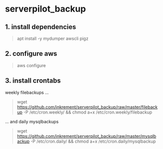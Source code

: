 # serverpilot_backup

## 1. install dependencies

> apt install -y mydumper awscli pigz

## 2. configure aws

> aws configure

## 3. install crontabs

weekly filebackups ...
> wget https://github.com/inkrement/serverpilot_backup/raw/master/filebackup -P /etc/cron.weekly/ && chmod a+x /etc/cron.weekly/filebackup

... and daily mysqlbackups
> wget https://github.com/inkrement/serverpilot_backup/raw/master/mysqlbackup -P /etc/cron.daily/ && chmod a+x /etc/cron.daily/mysqlbackup
